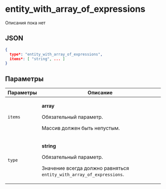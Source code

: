# entity_with_array_of_expressions
Описания пока нет

## JSON
```json
{
  type*: "entity_with_array_of_expressions",
  items*: [ "string", ... ]
}
```

## Параметры
| Параметры | Описание |
| --- | --- |
| `items` | <p>**array**</p><p>Обязательный параметр.</p><p>Массив должен быть непустым.</p> |
| `type` | <p>**string**</p><p>Обязательный параметр.</p><p>Значение всегда должно равняться `entity_with_array_of_expressions`.</p> |
